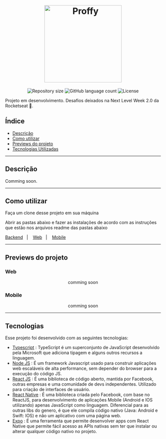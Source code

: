 <h1 align="center">
    <img alt="Proffy" src="https://ik.imagekit.io/8qmbx6p1dq/Proffy/logo_r8TSagBhF.png" width="250px" />
</h1>

<p align="center">
 <img alt="Repository size" src="https://img.shields.io/github/repo-size/luizeduul/Proffy-2.0">
 <img alt="GitHub language count" src="https://img.shields.io/github/languages/count/luizeduul/Proffy-2.0">
 <img alt="License" src="https://img.shields.io/badge/license-MIT-brightgreen">
</p>
<p>Projeto em desenvolvimento. Desafios deixados na Next Level Week 2.0 da Rocketseat 🚀.</p>

## Índice
- [Descrição](#descrição)
- [Como utilizar](#como-utilizar)
- [Previews do projeto](#previews-do-projeto)
- [Tecnologias Utilizadas](#tecnologias)

---

## Descrição

<p>Comming soon.</p>

---

## Como utilizar 
<p>Faça um clone desse projeto em sua máquina</p>
<p>Abrir as pastas abaixo e fazer as instalações de acordo com as instruções que estão nos arquivos readme das pastas abaixo</p>
<p>
  <a href="https://github.com/luizeduul/Proffy-2.0/tree/master/backend" target="_blank" rel="noopener noreferrer">Backend</a>&nbsp;&nbsp;&nbsp;|&nbsp;&nbsp;&nbsp;
  <a href="https://github.com/luizeduul/Proffy-2.0/tree/master/web" target="_blank" rel="noopener noreferrer">Web</a>&nbsp;&nbsp;&nbsp;|&nbsp;&nbsp;&nbsp;
  <a href="https://github.com/luizeduul/Proffy-2.0/tree/master/mobile" target="_blank" rel="noopener noreferrer">Mobile</a>&nbsp;&nbsp;&nbsp;
</p>

---

## Previews do projeto

<h3>Web</h3>

<p align="center">
   comming soon
</p>
<h3>Mobile</h3>

<p align="center">
  comming soon
</p>

---

## Tecnologias
 Esse projeto foi desenvolvido com as seguintes tecnologias:
  - [Typescript](https://www.typescriptlang.org/) : TypeScript é um superconjunto de JavaScript desenvolvido pela Microsoft que adiciona tipagem e alguns outros recursos a linguagem.
  - [Node JS](https://nodejs.org/en/) : É um framework Javascript usado para construir aplicações web escaláveis de alta performance, sem depender do browser para a execução do código JS.
  - [React JS](https://reactjs.org) : É uma biblioteca de código aberto, mantida por Facebook, outras empresas e uma comunidade de devs independentes. Utilizado para criação de interfaces de usuário.
  - [React Native](https://facebook.github.io/react-native/) : É uma biblioteca criada pelo Facebook, com base no ReactJS, para desenvolvimento de aplicações Mobile (Android e IOS utilizando) apenas JavaScript como linguagem. Diferencial para as outras libs do genero, é que ele compila código nativo (Java: Android e Swift: IOS) e não um aplicativo com uma página web.
  - [Expo](https://docs.expo.io/) : É uma ferramenta que permite desenvolver apps com React Native que permite fácil acesso as APIs nativas sem ter que instalar ou alterar qualquer código nativo no projeto.

